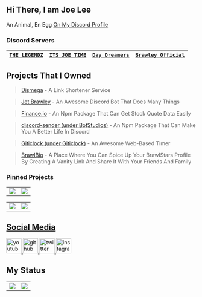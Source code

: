 ## Hi There, I am Joe Lee

An Animal, En Egg [On My Discord Profile](https://discord.com/users/469091175517782018)





### Discord Servers 

[ `THE LEGENDZ` ](https://discord.gg/MpdByee) | [ `ITS JOE TIME` ](https://discord.gg/eCFNU7m)  | [ `Day Dreamers` ](https://discord.gg/hZMCwDXfQb) | [ `Brawley Official` ](https://discord.gg/umCn3dEEMH)
 | ----------- | ------------ | ------------ | ----------- |

<!--![Discord](https://img.shields.io/discord/705036476144156772?label=THE%20LEGENDZ&logo=Discord&style=for-the-badge)-->
<!--![Discord](https://img.shields.io/discord/702721342650318908?label=Its%20Joe%20Time&logo=Discord&style=for-the-badge)-->
<!--![Discord](https://img.shields.io/discord/775640789455470603?label=SHARD%27S%20LULU&logo=Discord&style=for-the-badge)-->
<!--![Discord](https://img.shields.io/discord/762219269093982208?label=DAY%20DREAMERS&logo=Discord&style=for-the-badge)-->

## Projects That I Owned


> [Dismega](https://www.disme.ga) - A Link Shortener Service

> [Jet Brawley](https://brawley.is-a.dev) - An Awesome Discord Bot That Does Many Things

> [Finance.io](https://npmjs.com/finance.io) - An Npm Package That Can Get Stock Quote Data Easily

> [discord-sender (under BotStudios)](https://discord.is-a.dev) - An Npm Package That Can Make You A Better Life In Discord

> [Giticlock (under Giticlock)](https://timer.js.org) - An Awesome Web-Based Timer

> [BrawlBio](https://bs.is-a.dev) - A Place Where You Can Spice Up Your BrawlStars Profile By Creating A Vanity Link And Share It With Your Friends And Family 


### Pinned Projects

<table>
  <tr>
    <td align="center" style="padding=5;width=50%;">
            <img align="center" style="padding=0;" src="https://readme-status-50193zoih.vercel.app/api/pin/?username=joeleeofficial&repo=joeleeofficial" />

   </td>
   
   
  <td align="center" style="padding=5;width=50%;">
        <img align="center" style="padding=0;" src="https://readme-status-50193zoih.vercel.app/api/pin/?username=joeleeofficial&repo=discord-giveaway-bot" />

   </td>
  </tr>
    </table>
    
   <table>
  <tr>
     <a href = "https://github.com/joeleeofficial/discord-oauth-example">
    <td align="center" style="padding=5;width=50%;">
            <img align="center" style="padding=0;" src="https://readme-status-50193zoih.vercel.app/api/pin/?username=joeleeofficial&repo=discord-oauth-example" />
     </a>
   </td>
   
   
  <td align="center" style="padding=5;width=50%;">
        <img align="center" style="padding=0;" src="https://readme-status-50193zoih.vercel.app/api/pin/?username=joeleeofficial&repo=export-variables" />

   </td>
  </tr>
    </table>
    
    
    
    
## Social Media

<a href="https://www.youtube.com/channel/UCexNfX9LMZtzuFepKzjt36g">
    <img src="https://cdn.discordapp.com/attachments/591157769181069332/752117422483308544/youtube.png" alt="youtube icon" class="social youtube" height="40" width="40">
</a>
<a href="https://github.com/joeleeofficial">
    <img src="https://discordapp.com/assets/5d69e29f0d71aaa04ed9725100199b4e.png" alt="github icon" class="social youtube" height="40" width="40">
</a>
<a href="https://twitter.com/itsjoetime2008">
    <img src="https://discordapp.com/assets/4662875160dc4c56954003ebda995414.png" alt="twitter icon" class="social youtube" height="40" width="40">
</a>
<a href="https://instagram.com/cheeyong08">
    <img src="https://www.freepnglogos.com/uploads/instagram-logo-png-transparent-0.png" alt="instagram icon" class="social youtube" height="40" width="40">
</a>


## My Status

<table>
  <tr>
    <td align="center" style="padding=0;width=50%;">
      <img align="center" style="padding=0;" src="https://readme-status-50193zoih.vercel.app/api/?username=joeleeofficial&show_icons=true&title_color=4F8CC9&text_color=9f9f9f&bg_color=00000000&hide_border=true&icon_color=4F8CC9&hide_title=true&count_private=true" />
    </td>
    <td align="center" style="padding=0;width=50%;">
      <img align="center" style="padding=0;" src="https://readme-status-50193zoih.vercel.app/api/top-langs/?username=joeleeofficial&layout=compact&show_icons=true&title_color=4F8CC9&text_color=9f9f9f&bg_color=00000000&hide_border=true&icon_color=00000000&count_private=true&hide=lua" />
    </td>
  </tr>
</table>



<!--START_SECTION:activity-->




<!--END_SECTION:activity-->


